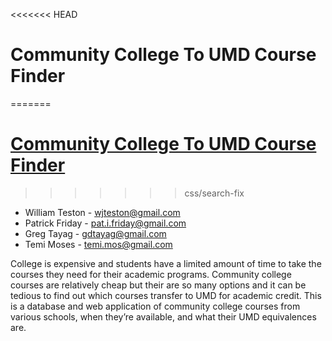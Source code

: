 <<<<<<< HEAD
# Community College To UMD Course Finder
=======
# [Community College To UMD Course Finder](http://communitycollegecourses377.us-east-2.elasticbeanstalk.com/)
>>>>>>> css/search-fix
* William Teston - wjteston@gmail.com
* Patrick Friday - pat.i.friday@gmail.com
* Greg Tayag - gdtayag@gmail.com
* Temi Moses - temi.mos@gmail.com

College is expensive and students have a limited amount of time to take the courses they need for their academic programs. Community college courses are relatively cheap but their are so many options and it can be tedious to find out which courses transfer to UMD for academic credit. This is a database and web application of community college courses from various schools, when they’re available, and what their UMD equivalences are.
